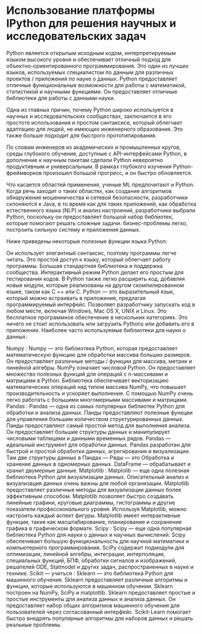 # Использование платформы IPython для решения научных и исследовательских задач

Python является открытым исходным кодом, интерпретируемым языком высокого уровня и обеспечивает отличный подход для объектно-ориентированного программирования. Это один из лучших языков, используемых специалистом по данным для различных проектов / приложений по науке о данных. Python предоставляет отличные функциональные возможности для работы с математикой, статистикой и научными функциями. Он предоставляет отличные библиотеки для работы с данными науки.

Одна из главных причин, почему Python широко используется в научных и исследовательских сообществах, заключается в его простоте использования и простом синтаксисе, который облегчает адаптацию для людей, не имеющих инженерного образования. Это также больше подходит для быстрого прототипирования.

По словам инженеров из академических и промышленных кругов, среды глубокого обучения, доступные с API-интерфейсами Python, в дополнение к научным пакетам сделали Python невероятно продуктивным и универсальным. В рамках глубокого изучения Python-фреймворков произошел большой прогресс, и он быстро обновляется.

Что касается областей применения, ученые ML предпочитают и Python. Когда речь заходит о таких областях, как создание алгоритмов обнаружения мошенничества и сетевой безопасности, разработчики склоняются к Java, в то время как для таких приложений, как обработка естественного языка (NLP) и анализ настроений, разработчики выбрали Python, поскольку он предоставляет большой набор библиотек, которые помогают решать сложные задачи. бизнес-проблемы легко, построить сильную систему и приложения данных.

Ниже приведены некоторые полезные функции языка Python:

Он использует элегантный синтаксис, поэтому программы легче читать.
Это простой доступ к языку, который облегчает работу программы.
Большая стандартная библиотека и поддержка сообщества.
Интерактивный режим Python делает его простым для тестирования кодов.
В Python также легко расширять код, добавляя новые модули, которые реализованы на другом скомпилированном языке, таком как C ++ или C.
Python — это выразительный язык, который можно встраивать в приложения, предлагая программируемый интерфейс.
Позволяет разработчику запускать код в любом месте, включая Windows, Mac OS X, UNIX и Linux.
Это бесплатное программное обеспечение в нескольких категориях. Это ничего не стоит использовать или загрузить Pythons или добавить его в приложение.
Наиболее часто используемые библиотеки для науки о данных:

Numpy : Numpy — это библиотека Python, которая предоставляет математическую функцию для обработки массива больших размеров. Он предоставляет различные методы / функции для массива, метрик и линейной алгебры.
NumPy означает числовой Python. Он предоставляет множество полезных функций для операций с n-массивами и матрицами в Python. Библиотека обеспечивает векторизацию математических операций над типом массива NumPy, что повышает производительность и ускоряет выполнение. С помощью NumPy очень легко работать с большими многомерными массивами и матрицами.
Pandas : Pandas — одна из самых популярных библиотек Python для обработки и анализа данных. Панды предоставляют полезные функции для управления большим количеством структурированных данных. Панды предоставляют самый простой метод для выполнения анализа. Он предоставляет большие структуры данных и манипулирует числовыми таблицами и данными временных рядов. Pandas — идеальный инструмент для обработки данных. Pandas разработан для быстрой и простой обработки данных, агрегирования и визуализации. Там две структуры данных в Пандах —
Ряды — это Обработка и хранение данных в одномерных данных.
DataFrame — обрабатывает и хранит двумерные данные.
Matplotlib : Matplolib — еще одна полезная библиотека Python для визуализации данных. Описательный анализ и визуализация данных очень важны для любой организации. Matplotlib предоставляет различные методы для визуализации данных более эффективным способом. Matplotlib позволяет быстро создавать линейные графики, круговые диаграммы, гистограммы и другие показатели профессионального уровня. Используя Matplotlib, можно настроить каждый аспект фигуры. Matplotlib имеет интерактивные функции, такие как масштабирование, планирование и сохранение графика в графическом формате.
Scipy : Scipy — еще одна популярная библиотека Python для науки о данных и научных вычислений. Scipy обеспечивает большую функциональность для научной математики и компьютерного программирования. SciPy содержит подмодули для оптимизации, линейной алгебры, интеграции, интерполяции, специальных функций, БПФ, обработки сигналов и изображений, решателей ODE, Statmodel и других задач, распространенных в науке и технике.
Scikit — учиться : Sklearn — это библиотека Python для машинного обучения. Sklearn предоставляет различные алгоритмы и функции, которые используются в машинном обучении. Sklearn построен на NumPy, SciPy и matplotlib. Sklearn предоставляет простые и простые инструменты для анализа данных и анализа данных. Он предоставляет набор общих алгоритмов машинного обучения для пользователей через согласованный интерфейс. Scikit-Learn помогает быстро внедрять популярные алгоритмы для наборов данных и решать реальные проблемы.

